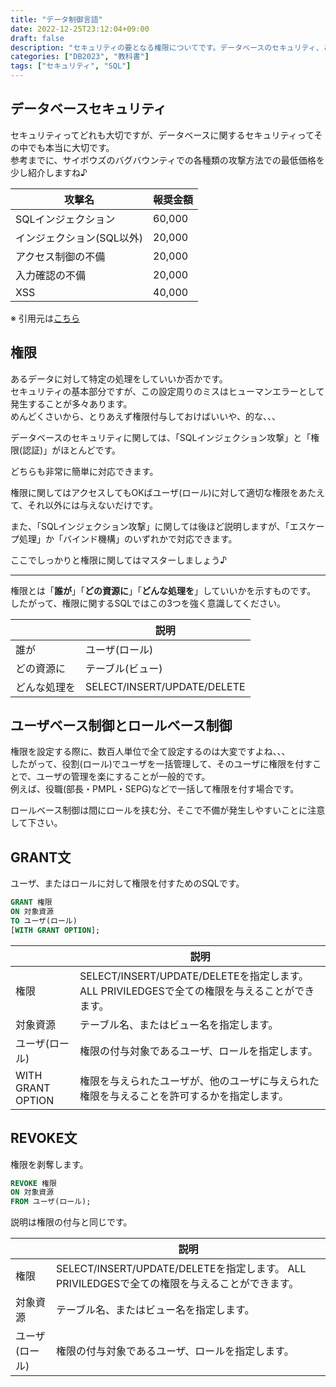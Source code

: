 ```yaml
---
title: "データ制御言語"
date: 2022-12-25T23:12:04+09:00
draft: false
description: "セキュリティの要となる権限についてです。データベースのセキュリティ、とっても大切です！"
categories: ["DB2023", "教科書"]
tags: ["セキュリティ", "SQL"]
---
```


## データベースセキュリティ

セキュリティってどれも大切ですが、データベースに関するセキュリティってその中でも本当に大切です。  
参考までに、サイボウズのバグバウンティでの各種類の攻撃方法での最低価格を少し紹介しますね♪  

| 攻撃名 | 報奨金額 |
| ---- | ---- |
| SQLインジェクション | 60,000 |
| インジェクション(SQL以外) | 20,000 |
| アクセス制御の不備 | 20,000 |
| 入力確認の不備 | 20,000 |
| XSS | 40,000 |

※ 引用元は[こちら](https://cybozu.co.jp/products/bug-bounty/)  

## 権限

あるデータに対して特定の処理をしていいか否かです。  
セキュリティの基本部分ですが、この設定周りのミスはヒューマンエラーとして発生することが多々あります。  
めんどくさいから、とりあえず権限付与しておけばいいや、的な、、、  

データベースのセキュリティに関しては、「SQLインジェクション攻撃」と「権限(認証)」がほとんどです。  

どちらも非常に簡単に対応できます。  

権限に関してはアクセスしてもOKばユーザ(ロール)に対して適切な権限をあたえて、それ以外には与えないだけです。  

また、「SQLインジェクション攻撃」に関しては後ほど説明しますが、「エスケープ処理」か「バインド機構」のいずれかで対応できます。  

ここでしっかりと権限に関してはマスターしましょう♪  

---

権限とは「**誰が**」「**どの資源に**」「**どんな処理を**」していいかを示すものです。  
したがって、権限に関するSQLではこの3つを強く意識してください。  

|  | 説明 |
| ---- | ---- |
| 誰が | ユーザ(ロール) |
| どの資源に | テーブル(ビュー) |
| どんな処理を | SELECT/INSERT/UPDATE/DELETE |

## ユーザベース制御とロールベース制御

権限を設定する際に、数百人単位で全て設定するのは大変ですよね、、、  
したがって、役割(ロール)でユーザを一括管理して、そのユーザに権限を付すことで、ユーザの管理を楽にすることが一般的です。  
例えば、役職(部長・PMPL・SEPG)などで一括して権限を付す場合です。  

ロールベース制御は間にロールを挟む分、そこで不備が発生しやすいことに注意して下さい。  

## GRANT文

ユーザ、またはロールに対して権限を付すためのSQLです。  

```sql
GRANT 権限
ON 対象資源
TO ユーザ(ロール)
[WITH GRANT OPTION];
```

|  | 説明 |
| ---- | ---- |
| 権限 | SELECT/INSERT/UPDATE/DELETEを指定します。  ALL PRIVILEDGESで全ての権限を与えることができます。 |
| 対象資源 | テーブル名、またはビュー名を指定します。 |
| ユーザ(ロール) | 権限の付与対象であるユーザ、ロールを指定します。 |
| WITH GRANT OPTION | 権限を与えられたユーザが、他のユーザに与えられた権限を与えることを許可するかを指定します。 |

## REVOKE文

権限を剥奪します。  

```sql
REVOKE 権限
ON 対象資源
FROM ユーザ(ロール);
```

説明は権限の付与と同じです。  

|  | 説明 |
| ---- | ---- |
| 権限 | SELECT/INSERT/UPDATE/DELETEを指定します。  ALL PRIVILEDGESで全ての権限を与えることができます。 |
| 対象資源 | テーブル名、またはビュー名を指定します。 |
| ユーザ(ロール) | 権限の付与対象であるユーザ、ロールを指定します。 |
